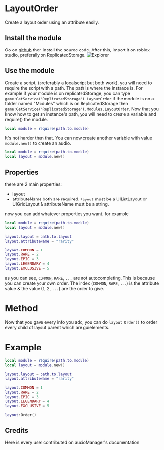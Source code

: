 # LayoutOrder

<Badge type="info" text="Module"/> <Badge type="info" text="Oriented Object Programing"/>

Create a layout order using an attribute easily.

## Install the module

Go on [github](https://github.com/AmberDevelopmentTeam/Randomizer) then install the source code. After this, import it on roblox studio, preferally on ReplicatedStorage.
![Explorer](https://cdn.discordapp.com/attachments/1165770364903768147/1167442877673119835/image.png?ex=654e24e8&is=653bafe8&hm=5efa6127ee526436913d8d35e0f98e6d64c35d8d2e5c30409adb8591a22db25b&)

## Use the module

Create a script, (preferably a localscript but both work), you will need to require the script with a path. The path is where the instance is. For example if your module is on replicatedStorage, you can type `game:GetService("ReplicatedStorage").LayoutOrder` if the module is on a folder named "Modules" which is on ReplicatedStorage then `game:GetService("ReplicatedStorage").Modules.LayoutOrder`. Now that you know how to get an instance's path, you will need to create a variable and require() the module.

```lua
local module = require(path.to.module)
```

It's not harder than that. You can now create another variable with value `module.new()` to create an audio.

```lua
local module = require(path.to.module)
local layout = module.new()
```

## Properties

there are 2 main properties:

- layout
- attributeName
  both are required. `layout` must be a UIListLayout or UIGridLayout & attributeName must be a string.

now you can add whatever properties you want. for example

```lua
local module = require(path.to.module)
local layout = module.new()

layout.layout = path.to.layout
layout.attributeName = "rarity"

layout.COMMON = 1
layout.RARE = 2
layout.EPIC = 3
layout.LEGENDARY = 4
layout.EXCLUSIVE = 5
```

as you can see, `COMMON`, `RARE`, `...` are not autocompleting. This is because you can create your own order. The index (`COMMON`, `RARE`, `...`) is the attribute value & the value (1, 2, `...`) are the order to give.

# Method

Now that you gave every info you add, you can do `layout:Order()` to order every child of layout parent which are guielements.

# Example

```lua
local module = require(path.to.module)
local layout = module.new()

layout.layout = path.to.layout
layout.attributeName = "rarity"

layout.COMMON = 1
layout.RARE = 2
layout.EPIC = 3
layout.LEGENDARY = 4
layout.EXCLUSIVE = 5

layout:Order()
```

## Credits

<script setup>
import { VPTeamMembers } from 'vitepress/theme'

const members = [
  {
    avatar: 'https://cdn.discordapp.com/attachments/1165770364903768147/1165788147062415520/Pcoi94ProfilPhoto.png?ex=65481fd1&is=6535aad1&hm=f2a372c6b9426f5ccb6ca47395fd1d28941a8707d229152d3196663c517fe788&',
    name: 'Pcoi94',
    title: 'Owner',
    links: [
      { icon: 'github', link: 'https://github.com/Pcoi94' },
      { icon: 'discord', link: 'https://pcoiscript.xyz/discord/' }
    ]
  },

    {
    avatar: 'https://cdn.discordapp.com/attachments/1098339231451074670/1166142324695380079/5fda323289ad8d521aa5c6a6e3ea938b.jpg?ex=654969ac&is=6536f4ac&hm=3814ab4c5b7585d68ab15eb9070dcabad19ca740e1386e84d07bc90e762a06e0&',
    name: 'Natzu',
    title: 'Cabaye (Documentation Tester)',
    links: [
      { icon: 'youtube', link: 'https://www.youtube.com/@NatzuOff/videos' },
      { icon: 'discord', link: 'https://discord.com/users/614752212752793610' }
    ]
  },
]
</script>

Here is every user contributed on audioManager's documentation
<VPTeamMembers size="small" :members="members" />
